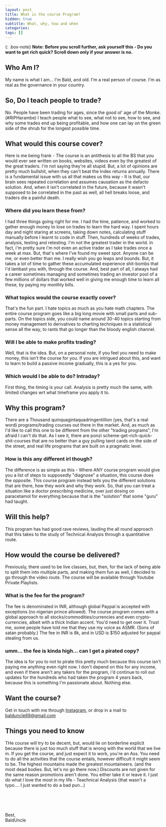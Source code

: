 ```yaml
---
layout: post
title: What is the course Program?
hidden: true
subtitle: What, why, how and when
categories: 
tags: []
---
```


{: .box-note}
**Note:** **Before you scroll further, ask yourself this - Do you want to get rich quick? Scroll down only if your answer is no.**

## Who Am I?

My name is what I am... I'm Bald, and old.
I'm a real person of course. I'm as real as the governance in your country.

## So, Do I teach people to trade?
No. People have been trading for ages, since the good ol' age of the Monke.(#RIPHarambe)
I teach people what to see, what not to see, how to see, and why some trades end up being profitable, and how one can lay on the green side of the shrub for the longest possible time.

## What would this course cover?
Here is me being frank - The course is an antithesis to all the BS that you would ever see written on books, websites, videos even by the greatest of the great traders. I'm not saying they're all stupid. But, a lot of opinions are pretty much bullshit, when they can't beat the Index returns annually.
There is a fundamental issue with us all that makes us this way - It is that, our brain sees repeated correlation and assumes causation as the defacto solution. And, when it isn't correlated in the future, because it wasn't supposed to be correlated in the past as well, all hell breaks loose, and traders die a painful death.

### Where did you learn these from?
I had three things going right for me. I had the time, patience, and worked to gather enough money to lose on trades to learn the hard way. I spent hours day and night staring at screens, taking down notes, calculating stuff manually before I learnt to code in stuff. Then, hundreds of weeks of trades, analysis, testing and retesting. I'm not the greatest trader in the world. In fact, i'm pretty sure i'm not even an active trader as I take trades once a week at max. But, that's where I've found my sweet spot. Anyone can be me, or even better than me. I really wish you go leaps and bounds. But, it takes a lot of time to gather these accumulated experience shit-bombs that I'd lambast you with, through the course.
And, best part of all, I always had a career sometimes managing and sometimes trading an investor pool of a few millions of dollars that worked well in giving me enough time to learn all these, by paying my monthly bills.

### What topics would the course exactly cover?
That's the fun part. I hate topics as much as you hate math chapters. The entire course program goes like a big long movie with small parts and sub-parts.
On the topics side, you could name around 30-40 topics starting from money management to derivatives to charting techniques in a statistical sense all the way, to rants that go longer than the bloody english channel.

### Will I be able to make profits trading?
Well, that is the idea. But, on a personal note, if you feel you need to make money, this isn't the course for you. If you are intrigued about this, and want to learn to build a passive income gradually, this is a yes for you.

### Which would I be able to do? Intraday?
First thing, the timing is your call. Analysis is pretty much the same, with limited changes wrt what timeframe you apply it to.

## Why this program?
There are a Thousand quinquagintaquadringentillion (yes, that's a real word) programs/trading courses out there in the market. And, as much as I'd like to call this one to be different from the other "trading programs", I'm afraid I can't do that.
As I see it, there are ponzi scheme-get-rich-quick-shit-courses that are no better than a guy pulling tarot cards on the side of the street, and real life programs that are built on a pragmatic level.

### How is this any different irl though?
The difference is as simple as this - Where ANY course program would give you a list of steps to supposedly "diagnose" a situation, this course does the opposite. This course program instead tells you the different solutions that are there, how they work and why they work. So, that you can treat a situation like a doctor prescribing medicine, over just dosing on paracetamol for everything because that is the "solution" that some "guru" had taught.

## Will this help?
This program has had good rave reviews, lauding the all round approach that this takes to the study of Technical Analysis through a quantitative route.

## How would the course be delivered?
Previously, there used to be live classes, but, then, for the lack of being able to split them into multiple parts, and making them fun as well, I decided to go through the video route. The course will be available through Youtube Private Playlists.

### What is the fee for the program?
The fee is denominated in INR, although global Paypal is accepted with exceptions (no nigerian prince allowed). The course program comes with a global approach to all stocks/commodities/currencies and even crypto-currencies, albeit with a thick Indian accent. You'd need to get over it. Trust me, some people have told me that they use my voice as ASMR. (Sons of satan probably.)
The fee in INR is 8k, and in USD is $150 adjusted for paypal stealing from us.

### umm... the fee is kinda high... can I get a pirated copy?
The idea is for you to not to pirate this pretty much because this course isn't paying me anything even right now. I don't depend on this for any income, and even if there aren't any takers for the program, i'd continue to roll out updates for the hundreds who had taken the program 4 years back, because this is something I'm passionate about. Nothing else.

## Want the course?
Get in touch with me through [Instagram](instagram.com/balduncle "Balduncle"), or drop in a mail to balduncle69@gmail.com

## Things you need to know
THe course will try to be decent, but, would lie on borderline explicit because there is just too much stuff that is wrong with the world that we live in.
If you get the course, and just expect it to work, you're an Ass. You need to do all the activities that the course entails, however difficult it might seem to be. The highest mountains made the greatest mountaineers. (and the most dead bodies. But, let's no go there now.)
Discounts are not given for the same reason promotions aren't done. You either take it or leave it. I just do what I love the most in my life - Teachnical Analysis (that wasn't a typo.... I just wanted to do a bad pun...)

<br><br><br>

Best,<br>
BaldUncle
